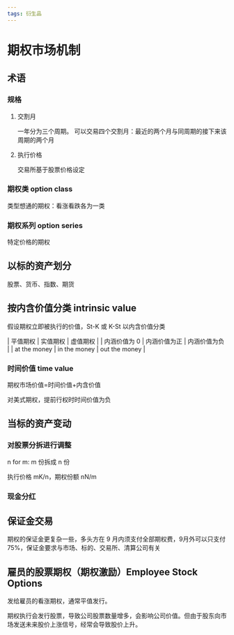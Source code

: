 ```yaml
---
tags: 衍生品
---
```

# 期权市场机制

## 术语

### 规格

1. 交割月

    一年分为三个周期。 可以交易四个交割月：最近的两个月与同周期的接下来该周期的两个月

2. 执行价格

    交易所基于股票价格设定

### 期权类 option class

类型想通的期权：看涨看跌各为一类

### 期权系列 option series

特定价格的期权

## 以标的资产划分

股票、货币、指数、期货

## 按内含价值分类 intrinsic value

假设期权立即被执行的价值，St-K 或 K-St 以内含价值分类

| 平值期权     | 实值期权     | 虚值期权      |
| 内涵价值为 0 | 内涵价值为正 | 内涵价值为负  |
| at the money | in the money | out the money |

### 时间价值 time value

期权市场价值=时间价值+内含价值

对美式期权，提前行权时时间价值为负

## 当标的资产变动

### 对股票分拆进行调整

n for m: m 份拆成 n 份

执行价格 mK/n，期权份额 nN/m

### 现金分红

## 保证金交易

期权的保证金更复杂一些，多头方在 9 月内须支付全部期权费，9月外可以只支付 75%，保证金要求与市场、标的、交易所、清算公司有关

## 雇员的股票期权（期权激励）Employee Stock Options

发给雇员的看涨期权，通常平值发行。

期权执行会发行股票，导致公司股票数量增多，会影响公司价值。但由于股东向市场发送未来股价上涨信号，经常会导致股价上升。
